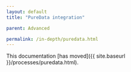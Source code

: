 ```yaml
---
layout: default
title: "PureData integration"

parent: Advanced

permalink: /in-depth/puredata.html
---
```


This documentation [has moved]({{ site.baseurl }}/processes/puredata.html).